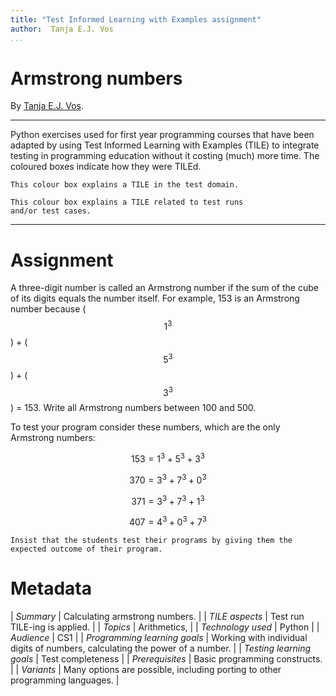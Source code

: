```yaml
---
title: "Test Informed Learning with Examples assignment"
author:  Tanja E.J. Vos
...
```


# Armstrong numbers

By [Tanja E.J. Vos](https://www.tanjavos.com).

------------------------------------------------------------------------

Python exercises used for first year programming courses that
have been adapted by using Test Informed Learning with Examples (TILE)
to integrate testing in programming education without it costing (much)
more time. The coloured boxes indicate how they were TILEd.

```testdomaintile
This colour box explains a TILE in the test domain.
```

```testruntile
This colour box explains a TILE related to test runs 
and/or test cases.
```
------------------------------------------------------------------------

# Assignment

A three-digit number is called an Armstrong number if the sum of the
cube of its digits equals the number itself. For example, 153 is an
Armstrong number because ($$1 ^ 3$$) + ($$5 ^ 3$$) + ($$3 ^ 3$$) = 153.
Write all Armstrong numbers between 100 and 500.

To test your program consider these numbers, which are the only
Armstrong numbers:

$$153=1^3+5^3+3^3$$

$$370=3^3+7^3+0^3$$

$$371=3^3+7^3+1^3$$

$$407=4^3+0^3+7^3$$

```testruntile
Insist that the students test their programs by giving them the
expected outcome of their program.
```

# Metadata

| *Summary*                     | Calculating armstrong numbers. |
| *TILE aspects*                | Test run TILE-ing is applied. |
| *Topics*                      | Arithmetics,  |
| *Technology used*             | Python |
| *Audience*                    | CS1 |
| *Programming learning goals*  | Working with individual digits of numbers, calculating the power of a number. |
| *Testing learning goals*      | Test completeness |
| *Prerequisites*               | Basic programming constructs. |
| *Variants*                    | Many options are possible, including porting to other programming languages. |    

